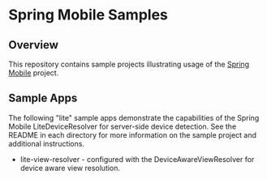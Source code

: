 # Spring Mobile Samples

## Overview

This repository contains sample projects illustrating usage of the [Spring Mobile](http://www.springsource.org/spring-mobile) project.

## Sample Apps

The following "lite" sample apps demonstrate the capabilities of the Spring Mobile LiteDeviceResolver for server-side device detection. See the README in each directory for more information on the sample project and additional instructions. 

* lite-view-resolver - configured with the DeviceAwareViewResolver for device aware view resolution.

